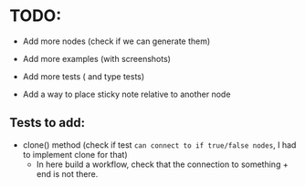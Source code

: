 # TODO:

- Add more nodes (check if we can generate them)
- Add more examples (with screenshots)
- Add more tests ( and type tests)

- Add a way to place sticky note relative to another node

## Tests to add:

- clone() method (check if test `can connect to if true/false nodes`, I had to implement clone for that)
   - In here build a workflow, check that the connection to something + end is not there.
